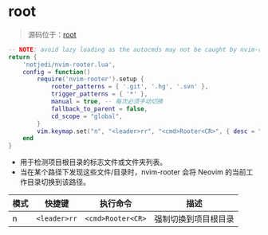 # root

> 源码位于：[root](../../lua/plugins/root.lua)

```lua
-- NOTE: avoid lazy loading as the autocmds may not be caught by nvim-rooter.lua.
return {
    'notjedi/nvim-rooter.lua',
    config = function()
        require('nvim-rooter').setup {
            rooter_patterns = { '.git', '.hg', '.svn' },
            trigger_patterns = { '*' },
            manual = true, -- 每次必须手动切换
            fallback_to_parent = false,
            cd_scope = "global",
        }
        vim.keymap.set("n", "<leader>rr", "<cmd>Rooter<CR>", { desc = "Rooter: Switch to The Project ROOT Directory" })
    end
}
```

* 用于检测项目根目录的标志文件或文件夹列表。
* 当在某个路径下发现这些文件/目录时，nvim-rooter 会将 Neovim 的当前工作目录切换到该路径。

| 模式 | 快捷键       | 执行命令          | 描述                 |
| ---- | ------------ | ----------------- | -------------------- |
| n    | `<leader>rr` | `<cmd>Rooter<CR>` | 强制切换到项目根目录 |
